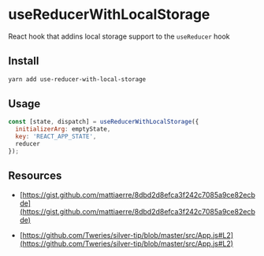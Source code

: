 # useReducerWithLocalStorage

React hook that addins local storage support to the `useReducer` hook

## Install

```bash
yarn add use-reducer-with-local-storage
```

## Usage

```js
const [state, dispatch] = useReducerWithLocalStorage({
  initializerArg: emptyState,
  key: 'REACT_APP_STATE',
  reducer
});
```

## Resources

- [https://gist.github.com/mattiaerre/8dbd2d8efca3f242c7085a9ce82ecbde](https://gist.github.com/mattiaerre/8dbd2d8efca3f242c7085a9ce82ecbde)

- [https://github.com/Tweries/silver-tip/blob/master/src/App.js#L2](https://github.com/Tweries/silver-tip/blob/master/src/App.js#L2)
